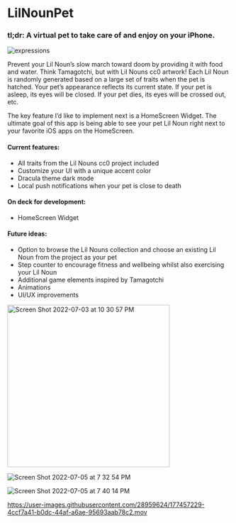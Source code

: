 # LilNounPet

### tl;dr: A virtual pet to take care of and enjoy on your iPhone. 

![expressions](https://user-images.githubusercontent.com/28959624/177456960-75afeba2-b428-4299-ae1d-979b62e8e950.png)

Prevent your Lil Noun’s slow march toward doom by providing it with food and water. Think Tamagotchi, but with Lil Nouns cc0 artwork! Each Lil Noun is randomly generated based on a large set of traits when the pet is hatched. Your pet’s appearance reflects its current state. If your pet is asleep, its eyes will be closed. If your pet dies, its eyes will be crossed out, etc.

The key feature I’d like to implement next is a HomeScreen Widget. The ultimate goal of this app is being able to see your pet Lil Noun right next to your favorite iOS apps on the HomeScreen. 

#### Current features:
* All traits from the Lil Nouns cc0 project included
* Customize your UI with a unique accent color
* Dracula theme dark mode
* Local push notifications when your pet is close to death

#### On deck for development:
* HomeScreen Widget

#### Future ideas:
* Option to browse the Lil Nouns collection and choose an existing Lil Noun from the project as your pet
* Step counter to encourage fitness and wellbeing whilst also exercising your Lil Noun
* Additional game elements inspired by Tamagotchi
* Animations
* UI/UX improvements

<img width="366" alt="Screen Shot 2022-07-03 at 10 30 57 PM" src="https://user-images.githubusercontent.com/28959624/177456619-7e971096-12b0-467e-b57d-3e6dd1f0e002.png">

![Screen Shot 2022-07-05 at 7 32 54 PM](https://user-images.githubusercontent.com/28959624/177456637-abb654ff-006b-4783-89ce-d235f6ebf914.png)

![Screen Shot 2022-07-05 at 7 40 14 PM](https://user-images.githubusercontent.com/28959624/177456830-5efaf44a-b02c-4730-8195-66d89f5b95eb.png)


https://user-images.githubusercontent.com/28959624/177457229-4ccf7a41-b0dc-44af-a6ae-95693aab78c2.mov





